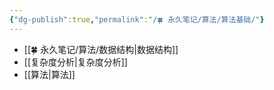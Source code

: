 ```yaml
---
{"dg-publish":true,"permalink":"/🍀 永久笔记/算法/算法基础/"}
---
```



- [[🍀 永久笔记/算法/数据结构\|数据结构]]
- [[复杂度分析\|复杂度分析]]
- [[算法\|算法]]